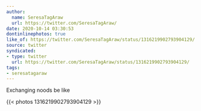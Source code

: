 ```yaml
---
author:
  name: SeresaTagAraw
  url: https://twitter.com/SeresaTagAraw/
date: 2020-10-14 03:30:53
dontinlinephotos: true
like_of: https://twitter.com/SeresaTagAraw/status/1316219902793904129/
source: twitter
syndicated:
- type: twitter
  url: https://twitter.com/SeresaTagAraw/status/1316219902793904129/
tags:
- seresatagaraw
---
```


Exchanging noods be like 

{{< photos 1316219902793904129 >}}